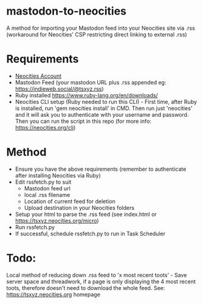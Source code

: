 # mastodon-to-neocities
A method for importing your Mastodon feed into your Neocities site via .rss (workaround for Neocities' CSP restricting direct linking to external .rss)

# Requirements
- [Neocities Account](https://neocities.org/)
- Mastodon Feed (your mastodon URL plus .rss appended eg: https://indieweb.social/@tsxyz.rss)
- Ruby installed https://www.ruby-lang.org/en/downloads/
- Neocities CLI setup (Ruby needed to run this CLI) - First time, after Ruby is installed, run 'gem neocities install' in CMD. Then run just 'neocities' and it will ask you to authenticate with your username and password. Then you can run the script in this repo (for more info: https://neocities.org/cli)

# Method
- Ensure you have the above requirements (remember to authenticate after installing Neocities via Ruby)
- Edit rssfetch.py to suit
  - Mastodon feed url
  - local .rss filename
  - Location of current feed for deletion
  - Upload destination in your Neocities folders
- Setup your html to parse the .rss feed (see index.html or https://tsxyz.neocities.org/micro)
- Run rssfetch.py
- If successful, schedule rssfetch.py to run in Task Scheduler

# Todo:
Local method of reducing down .rss feed to 'x most recent toots' - Save server space and threadwork, if a page is only displaying the 4 most recent toots, therefore doesn't need to download the whole feed. See: https://tsxyz.neocities.org homepage
